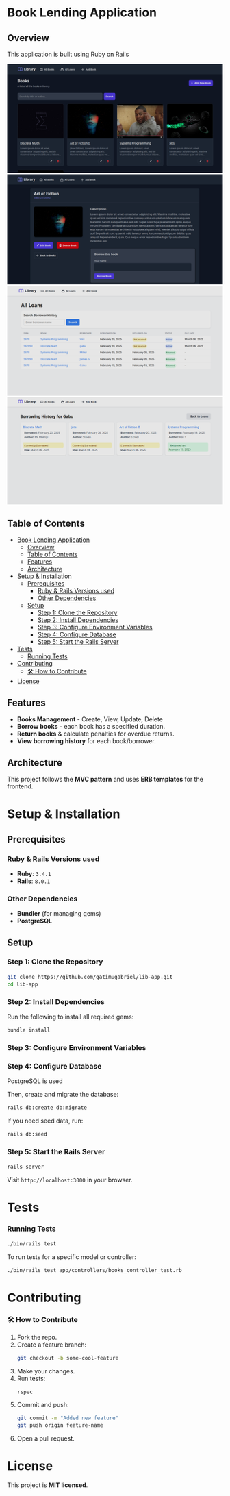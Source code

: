 # Book Lending Application

## Overview
This application is built using Ruby on Rails


![Homepage](/app/assets/images/Screenshot_1.png)
![Details](/app/assets/images/book_details.png)
![Borrowings](/app/assets/images/loans.png)
![User Hisotry](/app/assets/images/borrower_history.png)

## Table of Contents
- [Book Lending Application](#book-lending-application)
  - [Overview](#overview)
  - [Table of Contents](#table-of-contents)
  - [Features](#features)
  - [Architecture](#architecture)
- [Setup \& Installation](#setup--installation)
  - [Prerequisites](#prerequisites)
    - [Ruby \& Rails Versions used](#ruby--rails-versions-used)
    - [Other Dependencies](#other-dependencies)
  - [Setup](#setup)
    - [Step 1: Clone the Repository](#step-1-clone-the-repository)
    - [Step 2: Install Dependencies](#step-2-install-dependencies)
    - [Step 3: Configure Environment Variables](#step-3-configure-environment-variables)
    - [Step 4: Configure Database](#step-4-configure-database)
    - [Step 5: Start the Rails Server](#step-5-start-the-rails-server)
- [Tests](#tests)
    - [Running Tests](#running-tests)
- [Contributing](#contributing)
    - [🛠️ How to Contribute](#️-how-to-contribute)
- [License](#license)



## Features
- **Books Management**  - Create, View, Update, Delete
- **Borrow books** - each book has a specified duration.
- **Return books** & calculate penalties for overdue returns.
- **View borrowing history** for each book/borrower.

## Architecture
This project follows the **MVC pattern** and uses **ERB templates** for the frontend.


[//]: # (![Architecture Diagram]&#40;docs/images/architecture.png&#41;)






# Setup & Installation
## Prerequisites
### Ruby & Rails Versions used
- **Ruby**: `3.4.1`
- **Rails**: `8.0.1`

### Other Dependencies
- **Bundler** (for managing gems)
- **PostgreSQL** 

## Setup

### Step 1: Clone the Repository
```sh
git clone https://github.com/gatimugabriel/lib-app.git
cd lib-app
```

### Step 2: Install Dependencies
Run the following to install all required gems:
```sh
bundle install
```

### Step 3: Configure Environment Variables


### Step 4: Configure Database
PostgreSQL is used


Then, create and migrate the database:
```sh
rails db:create db:migrate
```

If you need seed data, run:
```sh
rails db:seed
```

### Step 5: Start the Rails Server
```sh
rails server
```
Visit `http://localhost:3000` in your browser.



# Tests
<!-- This project includes **RSpec tests** for models and controllers.

### Step 1: Install RSpec
```sh
rails generate rspec:install
```

### Step 2: Run the Tests
```sh
rspec
```

To run tests for a specific model or controller:
```sh
rspec spec/models/book_spec.rb
rspec spec/controllers/books_controller_spec.rb
``` -->

### Running Tests
```sh
./bin/rails test
```

To run tests for a specific model or controller:
```sh
./bin/rails test app/controllers/books_controller_test.rb
```


# Contributing
### 🛠️ How to Contribute
1. Fork the repo.
2. Create a feature branch:
   ```sh
   git checkout -b some-cool-feature
   ```
3. Make your changes.
4. Run tests:
   ```sh
   rspec
   ```
5. Commit and push:
   ```sh
   git commit -m "Added new feature"
   git push origin feature-name
   ```
6. Open a pull request.


# License
This project is **MIT licensed**.

